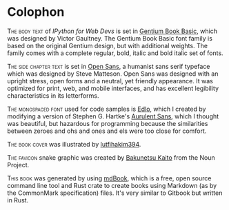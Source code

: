 # Colophon

<span class="smallcaps">The body text</span> of *IPython for Web Devs* is set in [Gentium Book Basic](https://fonts.google.com/specimen/Gentium+Basic), which was designed by Victor Gaultney. The Gentium Book Basic font family is based on the original Gentium design, but with additional weights. The family comes with a complete regular, bold, italic and bold italic set of fonts.

<span class="smallcaps">The side chapter text</span> is set in [Open Sans](https://fonts.google.com/specimen/Open+Sans), a humanist sans serif typeface which was designed by Steve Matteson. Open Sans was designed with an upright stress, open forms and a neutral, yet friendly appearance. It was optimized for print, web, and mobile interfaces, and has excellent legibility characteristics in its letterforms.

<span class="smallcaps">The monospaced font</span> used for code samples is [Edlo](https://github.com/ehamiter/Edlo), which I created by modifying a version of Stephen G. Hartke's [Aurulent Sans](https://www.dafont.com/aurulent-sans-mono.font), which I thought was beautiful, but hazardous for programming because the similarities between zeroes and ohs and ones and els were too close for comfort.

<span class="smallcaps">The book cover</span> was illustrated by [lutfihakim394](https://www.fiverr.com/lutfihakim394).

<span class="smallcaps">The favicon</span> snake graphic was created by [Bakunetsu Kaito](https://thenounproject.com/term/snake/1190118) from the Noun Project.

<span class="smallcaps">This book</span> was generated by using [mdBook](https://github.com/rust-lang/mdBook), which is a free, open source command line tool and Rust crate to create books using Markdown (as by the CommonMark specification) files. It's very similar to Gitbook but written in Rust.

